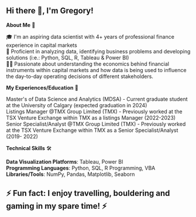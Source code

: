 ## Hi there 👋, I'm Gregory!

<!--
**greggmathurin/greggmathurin** is a ✨ _special_ ✨ repository because its `README.md` (this file) appears on your GitHub profile.

Here are some ideas to get you started:

- 🔭 I’m currently working on ...
- 🌱 I’m currently learning ...
- 👯 I’m looking to collaborate on ...
- 🤔 I’m looking for help with ...
- 💬 Ask me about ...
- 📫 How to reach me: ...
- 😄 Pronouns: ...
- ⚡ Fun fact: ...
-->

**About Me** 🚀

🎓 I'm an aspiring data scientist with 4+ years of professional finance experience in capital markets  
🔨 Proficient in analyzing data, identifying business problems and developing solutions (i:e.: Python, SQL, R, Tableau & Power BI)  
👨‍💻 Passionate about understanding the economics behind financial instruments within capital markets and how data is being used to influence the day-to-day operating decisions of different stakeholders.

**My Experiences/Education** 💼

Master's of Data Science and Analytics (MDSA)  - Current graduate student at the University of Calgary (expected graduation in 2024)  
Listings Manager @TMX Group Limited (TMX) - Previously worked at the TSX Venture Exchange within TMX as a listings Manager (2022-2023)  
Senior Specialist/Analyst @TMX Group Limited (TMX) - Previously worked at the TSX Venture Exchange within TMX as a Senior Specialist/Analyst (2019- 2022)  


**Technical Skills** 🛠️

**Data Visualization Platforms**: Tableau, Power BI  
**Programming Languages**: Python, SQL, R Programming, VBA  
**Libraries/Tools**: NumPy, Pandas, Matplotlib, Seaborn  

## ⚡ Fun fact: I enjoy travelling, bouldering and gaming in my spare time! ⚡
